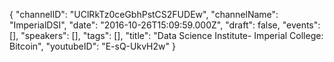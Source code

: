 {
    "channelID": "UClRkTz0ceGbhPstCS2FUDEw",
    "channelName": "ImperialDSI",
    "date": "2016-10-26T15:09:59.000Z",
    "draft": false,
    "events": [],
    "speakers": [],
    "tags": [],
    "title": "Data Science Institute- Imperial College: Bitcoin",
    "youtubeID": "E-sQ-UkvH2w"
}